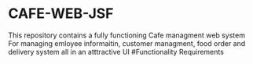 # CAFE-WEB-JSF
This repository contains a fully functioning Cafe managment web system For managing emloyee informaitin, customer managment, food order and delivery system all in an atttractive UI
#Functionality Requirements

